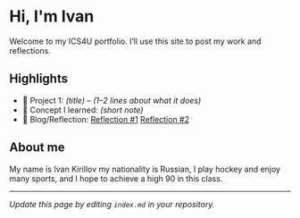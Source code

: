 # Hi, I'm Ivan
Welcome to my ICS4U portfolio. I’ll use this site to post my work and reflections.

## Highlights
- 🔧 Project 1: *(title)* – *(1–2 lines about what it does)*
- 🧠 Concept I learned: *(short note)*
- 📝 Blog/Reflection: [Reflection #1](./posts/first_reflection.md)
[Reflection #2](./posts/second_reflection.md)
## About me
My name is Ivan Kirillov my nationality is Russian, I play hockey and enjoy many sports, and I hope to achieve a high 90 in this class.

---
*Update this page by editing `index.md` in your repository.*
